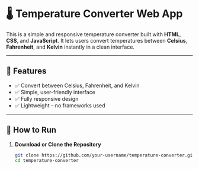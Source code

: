 # 🌡️ Temperature Converter Web App

This is a simple and responsive temperature converter built with **HTML**, **CSS**, and **JavaScript**. It lets users convert temperatures between **Celsius**, **Fahrenheit**, and **Kelvin** instantly in a clean interface.

---

## 🔧 Features

- ✅ Convert between Celsius, Fahrenheit, and Kelvin
- ✅ Simple, user-friendly interface
- ✅ Fully responsive design
- ✅ Lightweight – no frameworks used

---


## 🚀 How to Run

1. **Download or Clone the Repository**
   ```bash
   git clone https://github.com/your-username/temperature-converter.git
   cd temperature-converter


